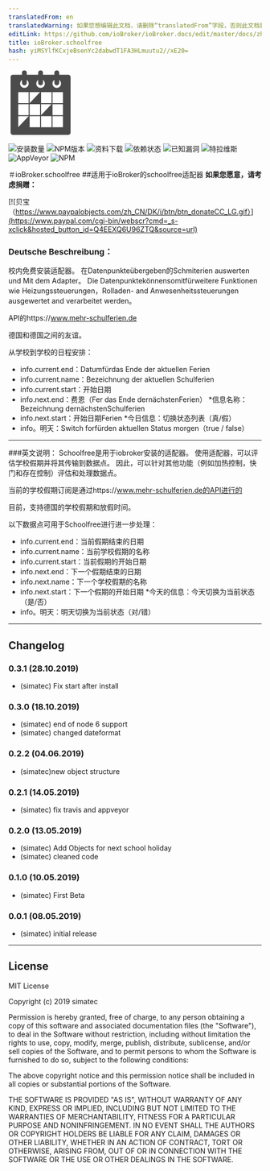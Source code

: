 ```yaml
---
translatedFrom: en
translatedWarning: 如果您想编辑此文档，请删除“translatedFrom”字段，否则此文档将再次自动翻译
editLink: https://github.com/ioBroker/ioBroker.docs/edit/master/docs/zh-cn/adapterref/iobroker.schoolfree/README.md
title: ioBroker.schoolfree
hash: yiMSYlfKCxjeBsenYc2dabwdT1FA3HLmuutu2//xE20=
---
```

![商标](../../../en/adapterref/iobroker.schoolfree/admin/schoolfree.png)

![安装数量](http://iobroker.live/badges/schoolfree-stable.svg)
![NPM版本](http://img.shields.io/npm/v/iobroker.schoolfree.svg)
![资料下载](https://img.shields.io/npm/dm/iobroker.schoolfree.svg)
![依赖状态](https://img.shields.io/david/simatec/iobroker.schoolfree.svg)
![已知漏洞](https://snyk.io/test/github/simatec/ioBroker.schoolfree/badge.svg)
![特拉维斯](http://img.shields.io/travis/simatec/ioBroker.schoolfree/master.svg)
![AppVeyor](https://ci.appveyor.com/api/projects/status/github/simatec/ioBroker.schoolfree?branch=master&svg=true)
![NPM](https://nodei.co/npm/iobroker.schoolfree.png?downloads=true)

＃ioBroker.schoolfree
##适用于ioBroker的schoolfree适配器
**如果您愿意，请考虑捐赠：**

[![贝宝（https://www.paypalobjects.com/zh_CN/DK/i/btn/btn_donateCC_LG.gif）](https://www.paypal.com/cgi-bin/webscr?cmd=_s-xclick&hosted_button_id=Q4EEXQ6U96ZTQ&source=url)

### Deutsche Beschreibung：
校内免费安装适配器。
在Datenpunkteübergeben的Schmiterien auswerten und Mit dem Adapter。
Die Datenpunktekönnensomitfürweitere Funktionen wie Heizungssteuerungen，Rolladen- and Anwesenheitssteuerungen ausgewertet and verarbeitet werden。

API的https://www.mehr-schulferien.de

德国和德国之间的友谊。

从学校到学校的日程安排：

* info.current.end：Datumfürdas Ende der aktuellen Ferien
* info.current.name：Bezeichnung der aktuellen Schulferien
* info.current.start：开始日期
* info.next.end：费恩（Fer das Ende dernächstenFerien）
*信息名称：Bezeichnung dernächstenSchulferien
* info.next.start：开始日期Ferien
*今日信息：切换状态列表（真/假）
* info。明天：Switch forfürden aktuellen Status morgen（true / false）

*************************************************************************************************************************************

###英文说明：
Schoolfree是用于iobroker安装的适配器。
使用适配器，可以评估学校假期并将其传输到数据点。
因此，可以针对其他功能（例如加热控制，快门和存在控制）评估和处理数据点。

当前的学校假期订阅是通过https://www.mehr-schulferien.de的API进行的

目前，支持德国的学校假期和放假时间。

以下数据点可用于Schoolfree进行进一步处理：

* info.current.end：当前假期结束的日期
* info.current.name：当前学校假期的名称
* info.current.start：当前假期的开始日期
* info.next.end：下一个假期结束的日期
* info.next.name：下一个学校假期的名称
* info.next.start：下一个假期的开始日期
*今天的信息：今天切换为当前状态（是/否）
* info。明天：明天切换为当前状态（对/错）

*************************************************************************************************************************************

## Changelog

### 0.3.1 (28.10.2019)
* (simatec) Fix start after install

### 0.3.0 (18.10.2019)
* (simatec) end of node 6 support
* (simatec) changed dateformat

### 0.2.2 (04.06.2019)
* (simatec)new object structure

### 0.2.1 (14.05.2019)
* (simatec) fix travis and appveyor

### 0.2.0 (13.05.2019)
* (simatec) Add Objects for next school holiday
* (simatec) cleaned code

### 0.1.0 (10.05.2019)
* (simatec) First Beta

### 0.0.1 (08.05.2019)
* (simatec) initial release

*************************************************************************************************************************************

## License
MIT License

Copyright (c) 2019 simatec

Permission is hereby granted, free of charge, to any person obtaining a copy
of this software and associated documentation files (the "Software"), to deal
in the Software without restriction, including without limitation the rights
to use, copy, modify, merge, publish, distribute, sublicense, and/or sell
copies of the Software, and to permit persons to whom the Software is
furnished to do so, subject to the following conditions:

The above copyright notice and this permission notice shall be included in all
copies or substantial portions of the Software.

THE SOFTWARE IS PROVIDED "AS IS", WITHOUT WARRANTY OF ANY KIND, EXPRESS OR
IMPLIED, INCLUDING BUT NOT LIMITED TO THE WARRANTIES OF MERCHANTABILITY,
FITNESS FOR A PARTICULAR PURPOSE AND NONINFRINGEMENT. IN NO EVENT SHALL THE
AUTHORS OR COPYRIGHT HOLDERS BE LIABLE FOR ANY CLAIM, DAMAGES OR OTHER
LIABILITY, WHETHER IN AN ACTION OF CONTRACT, TORT OR OTHERWISE, ARISING FROM,
OUT OF OR IN CONNECTION WITH THE SOFTWARE OR THE USE OR OTHER DEALINGS IN THE
SOFTWARE.